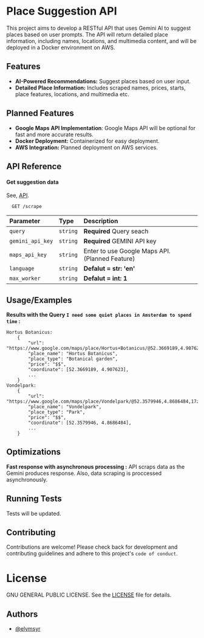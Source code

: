 # Place Suggestion API

This project aims to develop a RESTful API that uses Gemini AI to suggest places based on user prompts. The API will return detailed place information, including names, locations, and multimedia content, and will be deployed in a Docker environment on AWS.

## Features

- **AI-Powered Recommendations:** Suggest places based on user input.
- **Detailed Place Information:** Includes scraped names, prices, starts, place features, locations, and multimedia etc.

## Planned Features

- **Google Maps API Implementation**: Google Maps API will be optional for fast and more accurate results.
- **Docker Deployment:** Containerized for easy deployment.
- **AWS Integration:** Planned deployment on AWS services.

<!-- ## Usage

**Pull and run from Docker Hub:**

```
    docker pull elymsyr/place-suggestion-api-demo
    docker run -d -p 80:80 elymsyr/place-suggestion-api-demo
``` -->

## API Reference

#### Get suggestion data

See, [API](API).

```
  GET /scrape
```

| Parameter | Type     | Description                |
| :-------- | :------- | :------------------------- |
| `query` | `string` | **Required** Query seach |
| `gemini_api_key` | `string` | **Required** GEMINI API key|
| `maps_api_key` | `string` | Enter to use Google Maps API. (Planned Feature)|
| `language` | `string` | **Defalut = str: 'en'** |
| `max_worker` | `string` | **Defalut = int: 1** |

## Usage/Examples

**Results with the Query `I need some quiet places in Amsterdam to spend time` :**

```
Hortus Botanicus: 
    {
        "url": "https://www.google.com/maps/place/Hortus+Botanicus/@52.3669189,4.907623,17z/dat...",
        "place_name": "Hortus Botanicus",
        "place_type": "Botanical garden",
        "price": "$$",
        "coordinate": [52.3669189, 4.907623],
        ...
    }
Vondelpark: 
    {
        "url": "https://www.google.com/maps/place/Vondelpark/@52.3579946,4.8686484,17z/dat..",
        "place_name": "Vondelpark",
        "place_type": "Park",
        "price": "$$",
        "coordinate": [52.3579946, 4.8686484],
        ...
    }
```
## Optimizations

**Fast response with asynchronous processing :** API scraps data as the Gemini produces response. Also, data scraping is proccessed asynchronously.

## Running Tests

Tests will be updated.

## Contributing

Contributions are welcome! Please check back for development and contributing guidelines and adhere to this project's `code of conduct`.

# License

GNU GENERAL PUBLIC LICENSE. See the [LICENSE](LICENSE.md) file for details.
## Authors

- [@elymsyr](https://www.github.com/elymsyr)

